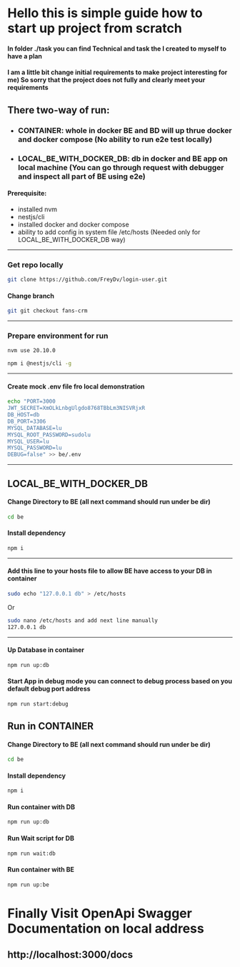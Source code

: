 # Hello this is simple guide how to start up project from scratch

#### In folder ./task you can find Technical and task the I created to myself to have a plan

#### I am a little bit change initial requirements to make project interesting for me) So sorry that the project does not fully and clearly meet your requirements 


## There two-way of run: 
- ### CONTAINER:  whole in docker BE and BD will up thrue docker and docker compose (No ability to run e2e test locally)
- ### LOCAL_BE_WITH_DOCKER_DB:  db in docker and BE app on local machine (You can go through request with debugger and inspect all part of BE using e2e)

#### Prerequisite:
- installed nvm
- nestjs/cli
- installed docker and docker compose
- ability to add config in system file /etc/hosts (Needed only for LOCAL_BE_WITH_DOCKER_DB way)

---
### Get repo locally
```bash
git clone https://github.com/FreyDv/login-user.git
```
#### Change branch 
```bash
git git checkout fans-crm
```
---
### Prepare environment for run 
```bash
nvm use 20.10.0
```
```bash
npm i @nestjs/cli -g
```
---
#### Create mock .env file fro local demonstration
```bash
echo "PORT=3000
JWT_SECRET=XmOLkLnbgUlgdo8768TBbLm3NISVRjxR
DB_HOST=db
DB_PORT=3306
MYSQL_DATABASE=lu
MYSQL_ROOT_PASSWORD=sudolu
MYSQL_USER=lu
MYSQL_PASSWORD=lu
DEBUG=false" >> be/.env
```
---
## LOCAL_BE_WITH_DOCKER_DB
#### Change Directory to BE (all next command should run under be dir)
```bash
cd be
```
#### Install dependency 
```bash
npm i 
```
---
#### Add this line to your hosts file to allow BE have access to your DB in container
```bash
sudo echo "127.0.0.1 db" > /etc/hosts
````
Or 
```bash
sudo nano /etc/hosts and add next line manually
127.0.0.1 db
```
---
#### Up Database in container
```bash
npm run up:db
```
#### Start App in debug mode you can connect to debug process based on you default debug port address
```bash
npm run start:debug
```

## Run in CONTAINER
#### Change Directory to BE (all next command should run under be dir)
```bash
cd be
```
#### Install dependency
```bash
npm i 
```

#### Run container with DB
```bash
npm run up:db
```

#### Run Wait script for DB
```bash
npm run wait:db
```

#### Run container with BE
```bash
npm run up:be
```


# Finally Visit OpenApi Swagger Documentation on local address 
## http://localhost:3000/docs


